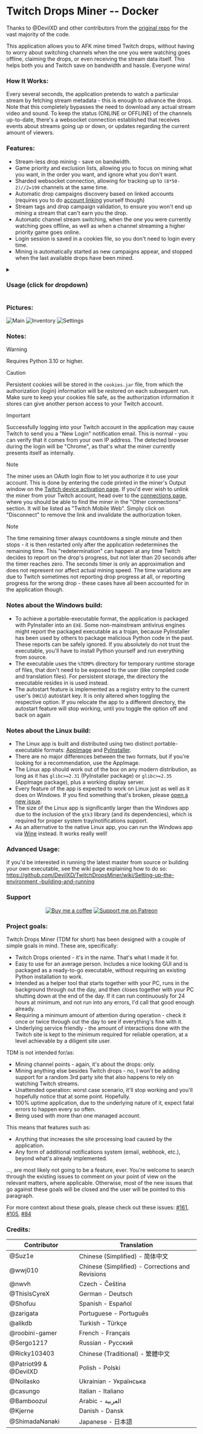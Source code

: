 # Twitch Drops Miner -- Docker

Thanks to @DevilXD and other contributors from the [original repo](https://github.com/DevilXD/TwitchDropsMiner) for the vast majority of the code.

This application allows you to AFK mine timed Twitch drops, without having to worry about switching channels when the one you were watching goes offline, claiming the drops, or even receiving the stream data itself. This helps both you and Twitch save on bandwidth and hassle. Everyone wins!

### How It Works:

Every several seconds, the application pretends to watch a particular stream by fetching stream metadata - this is enough to advance the drops. Note that this completely bypasses the need to download any actual stream video and sound. To keep the status (ONLINE or OFFLINE) of the channels up-to-date, there's a websocket connection established that receives events about streams going up or down, or updates regarding the current amount of viewers.

### Features:

- Stream-less drop mining - save on bandwidth.
- Game priority and exclusion lists, allowing you to focus on mining what you want, in the order you want, and ignore what you don't want.
- Sharded websocket connection, allowing for tracking up to `(8*50-2)//2=199` channels at the same time.
- Automatic drop campaigns discovery based on linked accounts (requires you to do [account linking](https://www.twitch.tv/drops/campaigns) yourself though)
- Stream tags and drop campaign validation, to ensure you won't end up mining a stream that can't earn you the drop.
- Automatic channel stream switching, when the one you were currently watching goes offline, as well as when a channel streaming a higher priority game goes online.
- Login session is saved in a cookies file, so you don't need to login every time.
- Mining is automatically started as new campaigns appear, and stopped when the last available drops have been mined.

<details>
  <summary><h3>Usage (click for dropdown)</h3></summary>

  ### Docker Usage

  You can use pre-built Docker images to run Twitch Drops Miner:

  1. **Pull the Docker Image:**

     You can choose from two Docker image repositories:

     - From Docker Hub:

       ```sh
       journeyover/twitchdropsminer:main
       ```

     - From GitHub Container Registry:

       ```sh
       ghcr.io/journeydocker/twitchdropsminer:main
       ```

     ### Docker Image Tags

     The `TwitchDropsMiner` Docker image is available in three primary tag formats, each suited to different use cases:

     - **`main` (Continuous Development)**
       - **Description**: The `main` tag is automatically updated to reflect the latest commit on the main branch in GitHub. This image corresponds to the latest development state of `TwitchDropsMiner`.
       - **Usage Consideration**: This tag is not recommended for production use, as it changes frequently and may include untested or unstable updates. Use `main` only if you're contributing to development or need access to the latest features and fixes.
       - **Frequency**: Updated with each new commit to the main branch, making this a rapidly evolving image.

       > **Note**: Pulling the `main` tag may introduce breaking changes or instability, as it represents ongoing development work.

     - **`latest` (Latest Stable Release)**
       - **Description**: This tag points to the most recent stable release of `TwitchDropsMiner`. Unlike `main`, the `latest` tag is only updated with stable, fully-tested versions.
       - **Usage Recommendation**: Use the `latest` tag if you want the most current stable build without specifying a particular version. Ideal for production environments where stability is critical.

       > **Note**: Currently, there is no `latest` tag available. Please check back for updates on the availability of this tag.

     - **`A.B.C.D` (Versioned Release)**
       - **Description**: Versioned tags, such as `A.B.C.D`, are frozen at a specific release version and will not receive updates after publication. Each versioned tag corresponds directly to a released version of `TwitchDropsMiner` on GitHub.
       - **Usage Recommendation**: Use versioned tags when you need consistency and want to avoid updates that might alter functionality. These tags are ideal for production environments requiring fixed versions.

       > **Note**: Currently, there are no versioned tags (e.g., `A.B.C.D`) available. When they are published, each will remain fixed, ensuring a stable and unchanging image for users needing version control.

  2. **Run the Docker Container:**

     Configure the container with environment variables to customize its behavior:

     - **Allow Unlinked Campaigns:** Set the `UNLINKED_CAMPAIGNS` environment variable to `1` to ENABLE mining drops from campaigns that are not linked to your account. By default, this is set to `0` (disabled). Note that even when unlinked campaigns are enabled, the application will still consider your priority list, so ensure the desired game is included in your priority list.

     - **Priority Mode:** Set the `PRIORITY_MODE` environment variable to one of the following values to determine how the miner prioritizes campaigns:
       - `0`: **Use the priority list directly.** Campaigns are mined in the exact order they appear in the priority list, without additional prioritization.
       - `1` (default): **Prioritize based on time-to-end.** Campaigns in the priority list are mined based on how soon they are ending, with those nearing their end being prioritized higher.
       - `2`: **Optimize by time ratio.** Campaigns are prioritized according to the ratio of elapsed time to remaining time, aiming to mine campaigns that are ending soonest more accurately.

     Example of running the container with these environment variables:

     ```sh
     docker run -itd \
       --init \
       --pull=always \
       --restart=always \
       -e UNLINKED_CAMPAIGNS=1 \
       -e PRIORITY_MODE=1 \
       -v ./cookies.jar:/TwitchDropsMiner/cookies.jar \
       -v ./settings.json:/TwitchDropsMiner/settings.json \
       -v /etc/localtime:/etc/localtime:ro \
       --name twitch_drops_miner \
       ghcr.io/journeyover/twitchdropsminer
     ```

     ### Docker Compose Example

     To simplify running `TwitchDropsMiner`, you can use Docker Compose with the following configuration. Create a `docker-compose.yml` file in your working directory:

     ```yaml
     version: '3.8'

     services:
       twitchdropsminer:
         image: ghcr.io/journeyover/twitchdropsminer:latest
         container_name: twitch_drops_miner
         restart: always
         environment:
           UNLINKED_CAMPAIGNS: "0"   # Set to "1" to enable unlinked campaigns mining
           PRIORITY_MODE: "1"        # Set priority mode (0, 1, or 2)
         volumes:
           - ./cookies.jar:/TwitchDropsMiner/cookies.jar
           - ./settings.json:/TwitchDropsMiner/settings.json
           - /etc/localtime:/etc/localtime:ro
     ```

     After creating the `docker-compose.yml` file, start the container with:

     ```sh
     docker-compose up -d
     ```

  - **Docker Considerations:** If you are running the application in Docker, remember to shut down the container before making changes directly to the `settings.json` file.

### Manual Usage:

- Download and unzip [the latest release](https://github.com/JourneyDocker/TwitchDropsMiner/releases).
- Run it and login/connect the miner to your Twitch account by using the in-app login form.
- After a successful login, the app should fetch a list of all available campaigns and games you can mine drops for - you can then select and add games of choice to the Priority List available on the Settings tab, and then press on the `Reload` button to start processing. It will fetch a list of all applicable streams it can watch, and start mining right away. You can also manually switch to a different channel as needed.
- Make sure to link your Twitch account to game accounts on the [campaigns page](https://www.twitch.tv/drops/campaigns), to enable more games to be mined.

</details>

### Pictures:

![Main](https://user-images.githubusercontent.com/4180725/164298155-c0880ad7-6423-4419-8d73-f3c053730a1b.png)
![Inventory](https://user-images.githubusercontent.com/4180725/164298315-81cae0d2-24a4-4822-a056-154fd763c284.png)
![Settings](https://user-images.githubusercontent.com/4180725/164298391-b13ad40d-3881-436c-8d4c-34e2bbe33a78.png)

### Notes:

> [!WARNING]
> Requires Python 3.10 or higher.

> [!CAUTION]
> Persistent cookies will be stored in the `cookies.jar` file, from which the authorization (login) information will be restored on each subsequent run. Make sure to keep your cookies file safe, as the authorization information it stores can give another person access to your Twitch account.

> [!IMPORTANT]
> Successfully logging into your Twitch account in the application may cause Twitch to send you a "New Login" notification email. This is normal - you can verify that it comes from your own IP address. The detected browser during the login will be "Chrome", as that's what the miner currently presents itself as internally.

> [!NOTE]
> The miner uses an OAuth login flow to let you authorize it to use your account. This is done by entering the code printed in the miner's Output window on the [Twitch device activation page](https://www.twitch.tv/activate). If you'd ever wish to unlink the miner from your Twitch account, head over to the [connections page,](https://www.twitch.tv/settings/connections) where you should be able to find the miner in the "Other connections" section. It will be listed as "Twitch Mobile Web". Simply click on "Disconnect" to remove the link and invalidate the authorization token.

> [!NOTE]
> The time remaining timer always countdowns a single minute and then stops - it is then restarted only after the application redetermines the remaining time. This "redetermination" can happen at any time Twitch decides to report on the drop's progress, but not later than 20 seconds after the timer reaches zero. The seconds timer is only an approximation and does not represent nor affect actual mining speed. The time variations are due to Twitch sometimes not reporting drop progress at all, or reporting progress for the wrong drop - these cases have all been accounted for in the application though.

### Notes about the Windows build:

- To achieve a portable-executable format, the application is packaged with PyInstaller into an `EXE`. Some non-mainstream antivirus engines might report the packaged executable as a trojan, because PyInstaller has been used by others to package malicious Python code in the past. These reports can be safely ignored. If you absolutely do not trust the executable, you'll have to install Python yourself and run everything from source.
- The executable uses the `%TEMP%` directory for temporary runtime storage of files, that don't need to be exposed to the user (like compiled code and translation files). For persistent storage, the directory the executable resides in is used instead.
- The autostart feature is implemented as a registry entry to the current user's (`HKCU`) autostart key. It is only altered when toggling the respective option. If you relocate the app to a different directory, the autostart feature will stop working, until you toggle the option off and back on again

### Notes about the Linux build:

- The Linux app is built and distributed using two distinct portable-executable formats: [AppImage](https://appimage.org/) and [PyInstaller](https://pyinstaller.org/).
- There are no major differences between the two formats, but if you're looking for a recommendation, use the AppImage.
- The Linux app should work out of the box on any modern distribution, as long as it has `glibc>=2.31` (PyInstaller package) or `glibc>=2.35` (AppImage package), plus a working display server.
- Every feature of the app is expected to work on Linux just as well as it does on Windows. If you find something that's broken, please [open a new issue](https://github.com/DevilXD/TwitchDropsMiner/issues/new).
- The size of the Linux app is significantly larger than the Windows app due to the inclusion of the `gtk3` library (and its dependencies), which is required for proper system tray/notifications support.
- As an alternative to the native Linux app, you can run the Windows app via [Wine](https://www.winehq.org/) instead. It works really well!

### Advanced Usage:

If you'd be interested in running the latest master from source or building your own executable, see the wiki page explaining how to do so: https://github.com/DevilXD/TwitchDropsMiner/wiki/Setting-up-the-environment,-building-and-running

### Support

<div align="center">

[![Buy me a coffee](https://i.imgur.com/cL95gzE.png)](
    https://www.buymeacoffee.com/DevilXD
)
[![Support me on Patreon](https://i.imgur.com/Mdkb9jq.png)](
    https://www.patreon.com/bePatron?u=26937862
)

</div>

### Project goals:

Twitch Drops Miner (TDM for short) has been designed with a couple of simple goals in mind. These are, specifically:

- Twitch Drops oriented - it's in the name. That's what I made it for.
- Easy to use for an average person. Includes a nice looking GUI and is packaged as a ready-to-go executable, without requiring an existing Python installation to work.
- Intended as a helper tool that starts together with your PC, runs in the background through out the day, and then closes together with your PC shutting down at the end of the day. If it can run continuously for 24 hours at minimum, and not run into any errors, I'd call that good enough already.
- Requiring a minimum amount of attention during operation - check it once or twice through out the day to see if everything's fine with it.
- Underlying service friendly - the amount of interactions done with the Twitch site is kept to the minimum required for reliable operation, at a level achievable by a diligent site user.

TDM is not intended for/as:

- Mining channel points - again, it's about the drops: only.
- Mining anything else besides Twitch drops - no, I won't be adding support for a random 3rd party site that also happens to rely on watching Twitch streams.
- Unattended operation: worst case scenario, it'll stop working and you'll hopefully notice that at some point. Hopefully.
- 100% uptime application, due to the underlying nature of it, expect fatal errors to happen every so often.
- Being used with more than one managed account.

This means that features such as:

- Anything that increases the site processing load caused by the application.
- Any form of additional notifications system (email, webhook, etc.), beyond what's already implemented.

..., are most likely not going to be a feature, ever. You're welcome to search through the existing issues to comment on your point of view on the relevant matters, where applicable. Otherwise, most of the new issues that go against these goals will be closed and the user will be pointed to this paragraph.

For more context about these goals, please check out these issues: [#161](https://github.com/DevilXD/TwitchDropsMiner/issues/161), [#105](https://github.com/DevilXD/TwitchDropsMiner/issues/105), [#84](https://github.com/DevilXD/TwitchDropsMiner/issues/84)

### Credits:

<!---
Note: When adding a new credits line below, please add two spaces at the end of the previous line,
if they aren't already there. Doing so ensures proper markdown rendering on Github.

• Last line can have them omitted.
• Please ensure your editor won't trim the spaces upon saving the file.
• Please leave a single empty new line at the end of the file.
-->

| Contributor            | Translation                                      |
|------------------------|--------------------------------------------------|
| @Suz1e                 | Chinese (Simplified) - 简体中文                   |
| @wwj010                | Chinese (Simplified) - Corrections and Revisions |
| @nwvh                  | Czech - Čeština                                  |
| @ThisIsCyreX           | German - Deutsch                                 |
| @Shofuu                | Spanish - Español                                |
| @zarigata              | Portuguese - Português                           |
| @alikdb                | Turkish - Türkçe                                 |
| @roobini-gamer         | French - Français                                |
| @Sergo1217             | Russian - Русский                                |
| @Ricky103403           | Chinese (Traditional) - 繁體中文                  |
| @Patriot99 & @DevilXD  | Polish - Polski                                  |
| @Nollasko              | Ukrainian - Українська                           |
| @casungo               | Italian - Italiano                               |
| @Bamboozul             | Arabic - العربية                                 |
| @Kjerne                | Danish - Dansk                                   |
| @ShimadaNanaki         | Japanese - 日本語                                 |
